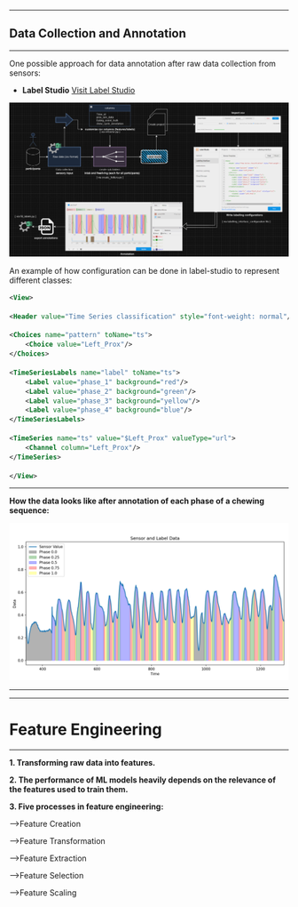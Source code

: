 
---------------------------
## Data Collection and Annotation
---------------------------

One possible approach for data annotation after raw data collection from sensors:

- __Label Studio__
<a href="https://labelstud.io/" target="_blank">Visit Label Studio</a>

![img width="100"](images/pipeline_annotated_TS_TCD.png)

An example of how configuration can be done in label-studio to represent different classes:
```xml
<View>

<Header value="Time Series classification" style="font-weight: normal"/>
        
<Choices name="pattern" toName="ts">
    <Choice value="Left_Prox"/>
</Choices>

<TimeSeriesLabels name="label" toName="ts">
    <Label value="phase_1" background="red"/>
    <Label value="phase_2" background="green"/>
    <Label value="phase_3" background="yellow"/>
    <Label value="phase_4" background="blue"/>
</TimeSeriesLabels>

<TimeSeries name="ts" value="$Left_Prox" valueType="url">
    <Channel column="Left_Prox"/>
</TimeSeries>
   
</View>
```
---------------------------
__How the data looks like after annotation of each phase of a chewing sequence:__

![img width="100"](images/annotated_TS_TCD.png)


---------------------------

---------------------------
# Feature Engineering 
---------------------------

__1. Transforming raw data into features.__

__2. The performance of ML models heavily depends on the relevance of the features used to train them.__

__3. Five processes in feature engineering:__

-->Feature Creation

-->Feature Transformation

-->Feature Extraction

-->Feature Selection

-->Feature Scaling

